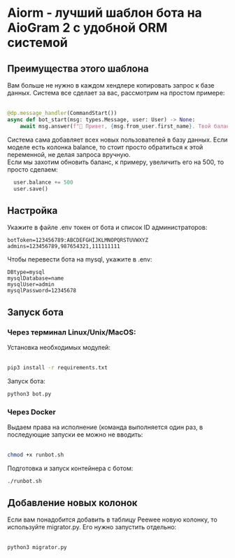 <h1>Aiorm - лучший шаблон бота на AioGram 2 с удобной ORM системой</h1>

<h2>Преимущества этого шаблона</h2>
Вам больше не нужно в каждом хендлере копировать запрос к базе данных. Система все сделает за вас, рассмотрим на простом примере:<br><br>

```python
@dp.message_handler(CommandStart())
async def bot_start(msg: types.Message, user: User) -> None:
    await msg.answer(f"👋 Привет, {msg.from_user.first_name}. Твой баланс {user.balance}")
```
Система сама добавляет всех новых пользователей в базу данных. Если моделе есть колонка balance, то стоит просто обратиться к этой переменной, не делая запроса вручную.<br>
Если мы захотим обновить баланс, к примеру, увеличить его на 500, то просто сделаем:<br>

```python
  user.balance += 500
  user.save()
```

<h2>Настройка</h2>

Укажите в файле .env токен от бота и список ID администраторов:

```env
botToken=123456789:ABCDEFGHIJKLMNOPQRSTUVWXYZ
admins=123456789,987654321,111111111
```

Чтобы перевести бота на mysql, укажите в .env:

```env
DBtype=mysql
mysqlDatabase=name
mysqlUser=admin
mysqlPassword=12345678
```
<h2>Запуск бота</h2>
<h3>Через терминал Linux/Unix/MacOS:</h3>
Установка необходимых модулей:<br><br>

```bash
pip3 install -r requirements.txt 
```
Запуск бота:<br>

```bash
python3 bot.py
```

<h3>Через Docker</h3>
Выдаем права на исполнение (команда выполняется один раз, в последующие запуски ее можно не вводить:<br><br>

```bash
chmod +x runbot.sh
```

Подготовка и запуск контейнера с ботом:<br>
```bash
./runbot.sh
```

<h2>Добавление новых колонок</h2>
Если вам понадобится добавить в таблицу Peewee новую колонку, то используйте migrator.py.
Его нужно запустить отдельно:<br><br>

```bash
python3 migrator.py
```


